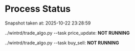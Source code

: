 # Process Status

Snapshot taken at: 2025-10-22 23:28:59

../wintrd/trade_algo.py --task price_update: **NOT RUNNING**

../wintrd/trade_algo.py --task buy_sell: **NOT RUNNING**


